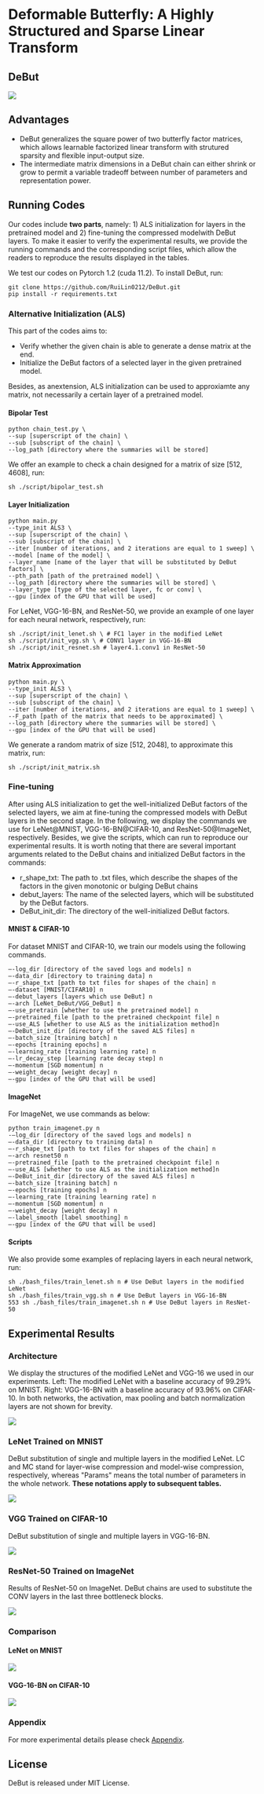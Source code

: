 # Deformable Butterfly: A Highly Structured and Sparse Linear Transform

## DeBut
![](./fig_files/idea.png)

## Advantages
+ DeBut generalizes the square power of two butterfly factor matrices, which allows learnable factorized linear transform with strutured sparsity and flexible input-output size.
+ The intermediate matrix dimensions in a DeBut chain can either shrink or grow to permit a variable tradeoff between number of parameters and representation power.

## Running Codes
Our codes include **two parts**, namely: 1) ALS initialization for layers in the pretrained model and 2) fine-tuning the compressed modelwith DeBut layers. To make it easier to verify the experimental results, we provide the running commands and the corresponding script files, which allow the readers to reproduce the results displayed in the tables. 

We test our codes on Pytorch 1.2 (cuda 11.2). To install DeBut, run:
```
git clone https://github.com/RuiLin0212/DeBut.git
pip install -r requirements.txt
```

### Alternative Initialization (ALS)
This part of the codes aims to:
+ Verify whether the given chain is able to generate a dense matrix at the end.
+ Initialize the DeBut factors of a selected layer in the given pretrained model.

Besides, as anextension, ALS initialization can be used to approxiamte any matrix, not necessarily a certain layer of a pretrained model.

#### Bipolar Test
```
python chain_test.py \
--sup [superscript of the chain] \
--sub [subscript of the chain] \
--log_path [directory where the summaries will be stored]
```

We offer an example to check a chain designed for a matrix of size [512, 4608], run:
```
sh ./script/bipolar_test.sh
```

#### Layer Initialization
```
python main.py
--type_init ALS3 \
--sup [superscript of the chain] \
--sub [subscript of the chain] \
--iter [number of iterations, and 2 iterations are equal to 1 sweep] \
--model [name of the model] \
--layer_name [name of the layer that will be substituted by DeBut factors] \
--pth_path [path of the pretrained model] \
--log_path [directory where the summaries will be stored] \
--layer_type [type of the selected layer, fc or conv] \
--gpu [index of the GPU that will be used]
```

For LeNet, VGG-16-BN, and ResNet-50, we provide an example of one layer for each neural network, respectively, run:
```
sh ./script/init_lenet.sh \ # FC1 layer in the modified LeNet
sh ./script/init_vgg.sh \ # CONV1 layer in VGG-16-BN
sh ./script/init_resnet.sh # layer4.1.conv1 in ResNet-50
```

#### Matrix Approximation
```
python main.py \
--type_init ALS3 \
--sup [superscript of the chain] \
--sub [subscript of the chain] \
--iter [number of iterations, and 2 iterations are equal to 1 sweep] \
--F_path [path of the matrix that needs to be approximated] \
--log_path [directory where the summaries will be stored] \
--gpu [index of the GPU that will be used]
```

We generate a random matrix of size [512, 2048], to approximate this matrix, run:
```
sh ./script/init_matrix.sh 
```

### Fine-tuning
After using ALS initialization to get the well-initialized DeBut factors of the selected layers, we aim at fine-tuning the compressed models with DeBut layers in the second stage. In the following, we display the commands we use for LeNet@MNIST, VGG-16-BN@CIFAR-10, and ResNet-50@ImageNet, respectively. Besides, we give the scripts, which can run to reproduce our experimental results. It is worth noting that there are several important arguments related to the DeBut chains and initialized DeBut factors in the commands:
+ r_shape_txt: The path to .txt files, which describe the shapes of the factors in the given monotonic or bulging DeBut chains
+ debut_layers: The name of the selected layers, which will be substituted by the DeBut factors.
+ DeBut_init_dir: The directory of the well-initialized DeBut factors.

#### MNIST & CIFAR-10
For dataset MNIST and CIFAR-10, we train our models using the following commands.
```
–-log_dir [directory of the saved logs and models] n
–-data_dir [directory to training data] n
–-r_shape_txt [path to txt files for shapes of the chain] n
–-dataset [MNIST/CIFAR10] n
–-debut_layers [layers which use DeBut] n
–-arch [LeNet_DeBut/VGG_DeBut] n
–-use_pretrain [whether to use the pretrained model] n
–-pretrained_file [path to the pretrained checkpoint file] n
–-use_ALS [whether to use ALS as the initialization method]n
–-DeBut_init_dir [directory of the saved ALS files] n
–-batch_size [training batch] n
–-epochs [training epochs] n
–-learning_rate [training learning rate] n
–-lr_decay_step [learning rate decay step] n
–-momentum [SGD momentum] n
–-weight_decay [weight decay] n
–-gpu [index of the GPU that will be used]
```

#### ImageNet
For ImageNet, we use commands as below:
```
python train_imagenet.py n
-–log_dir [directory of the saved logs and models] n
–-data_dir [directory to training data] n
–-r_shape_txt [path to txt files for shapes of the chain] n
–-arch resnet50 n
–-pretrained_file [path to the pretrained checkpoint file] n
–-use_ALS [whether to use ALS as the initialization method]n
–-DeBut_init_dir [directory of the saved ALS files] n
–-batch_size [training batch] n
–-epochs [training epochs] n
–-learning_rate [training learning rate] n
–-momentum [SGD momentum] n
–-weight_decay [weight decay] n
–-label_smooth [label smoothing] n
–-gpu [index of the GPU that will be used]
```

#### Scripts
We also provide some examples of replacing layers in each neural network, run:
```
sh ./bash_files/train_lenet.sh n # Use DeBut layers in the modified LeNet
sh ./bash_files/train_vgg.sh n # Use DeBut layers in VGG-16-BN
553 sh ./bash_files/train_imagenet.sh n # Use DeBut layers in ResNet-50
```

## Experimental Results

### Architecture
We display the structures of the modified LeNet and VGG-16 we used in our experiments. Left: The modified LeNet with a baseline accuracy of 99.29% on MNIST. Right: VGG-16-BN with a baseline accuracy of 93.96% on CIFAR-10. In both networks, the activation, max pooling and batch normalization layers are not shown for brevity.

![](./fig_files/t1_arch.png)

### LeNet Trained on MNIST
DeBut substitution of single and multiple layers in the modified LeNet. LC and MC stand for layer-wise compression and model-wise compression, respectively, whereas "Params" means the total number of parameters in the whole network. **These notations apply to subsequent tables.**

![](./fig_files/t2_lenet.png)

### VGG Trained on CIFAR-10
DeBut substitution of single and multiple layers in VGG-16-BN.

![](./fig_files/t3_vgg.png)

### ResNet-50 Trained on ImageNet
Results of ResNet-50 on ImageNet. DeBut chains are used to substitute the CONV layers in the last three bottleneck blocks.

![](./fig_files/t4_res.png)

### Comparison
#### LeNet on MNIST
![](./fig_files/t5_lenet.png)

#### VGG-16-BN on CIFAR-10
![](./fig_files/t6_vgg.png)

### Appendix
For more experimental details please check [Appendix](./fig_files/Appendix.pdf).

## License
DeBut is released under MIT License.

